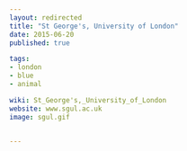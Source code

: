 ```yaml
---
layout: redirected
title: "St George's, University of London"
date: 2015-06-20
published: true

tags:
- london
- blue
- animal

wiki: St_George's,_University_of_London
website: www.sgul.ac.uk
image: sgul.gif


---
```

